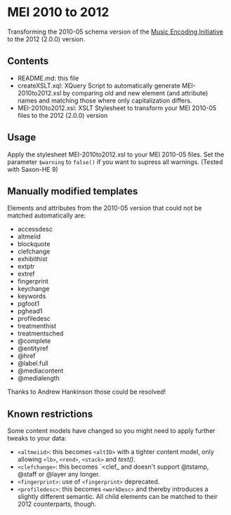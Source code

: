 MEI 2010 to 2012
================

Transforming the 2010-05 schema version of the [Music Encoding Initiative](http://music-encoding.org) to the 2012 (2.0.0) version.


Contents
--------

* README.md: this file
* createXSLT.xql: XQuery Script to automatically generate MEI-2010to2012.xsl by comparing old and new element (and attribute) names and matching those where only capitalization differs.
* MEI-2010to2012.xsl: XSLT Stylesheet to transform your MEI 2010-05 files to the 2012 (2.0.0) version


Usage
-----

Apply the stylesheet MEI-2010to2012.xsl to your MEI 2010-05 files. 
Set the parameter `$warning` to `false()` if you want to supress all warnings.
(Tested with Saxon-HE 9)


Manually modified templates
---------------------------

Elements and attributes from the 2010-05 version that could not be matched automatically are:

* accessdesc
* altmeiid
* blockquote
* clefchange
* exhibithist
* extptr
* extref
* fingerprint
* keychange
* keywords
* pgfoot1
* pghead1
* profiledesc 
* treatmenthist
* treatmentsched
* @complete
* @entityref
* @href
* @label.full
* @mediacontent
* @medialength

Thanks to Andrew Hankinson those could be resolved!


Known restrictions
------------------

Some content models have changed so you might need to apply further tweaks to your data:

* `<altmeiid>`: this becomes `<altID>` with a tighter content model, only allowing `<lb>`, `<rend>`, `<stack>` and _text()_.
* `<clefchange>`: this becomes `<clef_ and doesn't support @tstamp, @staff or @layer any longer. 
* `<fingerprint>`: use of `<fingerprint>` deprecated.
* `<profiledesc>`: this becomes `<workDesc>` and thereby introduces a slightly different semantic. All child elements can be matched to their 2012 counterparts, though.